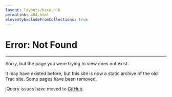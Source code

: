 ```yaml
---
layout: layouts/base.njk
permalink: 404.html
eleventyExcludeFromCollections: true
---
```


# Error: Not Found

---

Sorry, but the page you were trying to view does not exist.

It may have existed before, but this site is now a static archive of the old Trac site. Some pages have been removed.

jQuery issues have moved to [GitHub](https://github.com/jquery/jquery/issues).
